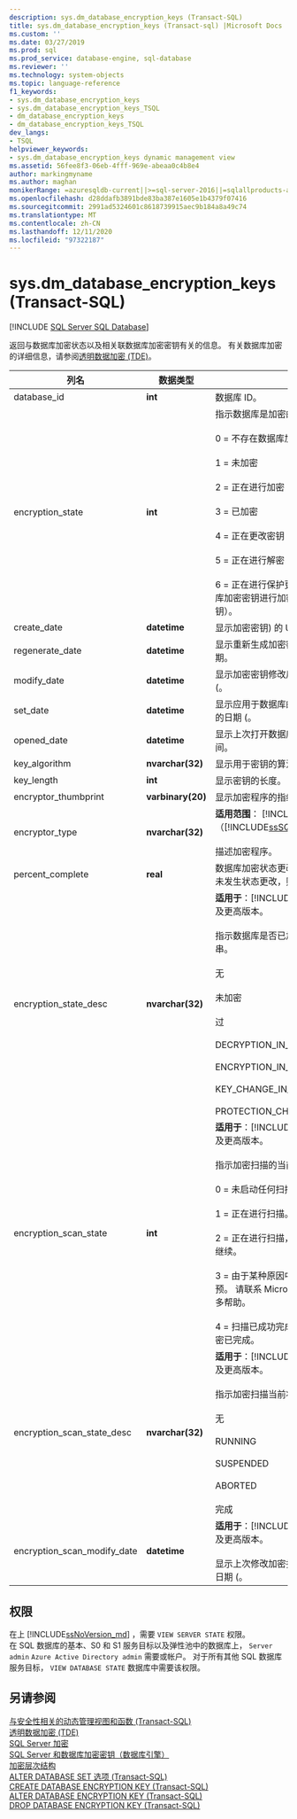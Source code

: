 ```yaml
---
description: sys.dm_database_encryption_keys (Transact-SQL)
title: sys.dm_database_encryption_keys (Transact-sql) |Microsoft Docs
ms.custom: ''
ms.date: 03/27/2019
ms.prod: sql
ms.prod_service: database-engine, sql-database
ms.reviewer: ''
ms.technology: system-objects
ms.topic: language-reference
f1_keywords:
- sys.dm_database_encryption_keys
- sys.dm_database_encryption_keys_TSQL
- dm_database_encryption_keys
- dm_database_encryption_keys_TSQL
dev_langs:
- TSQL
helpviewer_keywords:
- sys.dm_database_encryption_keys dynamic management view
ms.assetid: 56fee8f3-06eb-4fff-969e-abeaa0c4b8e4
author: markingmyname
ms.author: maghan
monikerRange: =azuresqldb-current||>=sql-server-2016||=sqlallproducts-allversions||>=sql-server-linux-2017||=azuresqldb-mi-current
ms.openlocfilehash: d28ddafb3891bde83ba387e1605e1b4379f07416
ms.sourcegitcommit: 2991ad5324601c8618739915aec9b184a8a49c74
ms.translationtype: MT
ms.contentlocale: zh-CN
ms.lasthandoff: 12/11/2020
ms.locfileid: "97322187"
---
```

# <a name="sysdm_database_encryption_keys-transact-sql"></a>sys.dm_database_encryption_keys (Transact-SQL)
[!INCLUDE [SQL Server SQL Database](../../includes/applies-to-version/sql-asdb.md)]

  返回与数据库加密状态以及相关联数据库加密密钥有关的信息。 有关数据库加密的详细信息，请参阅[透明数据加密 (TDE)](../../relational-databases/security/encryption/transparent-data-encryption.md)。  
 
|列名|数据类型|说明|  
|-----------------|---------------|-----------------|  
|database_id|**int**|数据库 ID。|  
|encryption_state|**int**|指示数据库是加密的还是未加密的。<br /><br /> 0 = 不存在数据库加密密钥，未加密<br /><br /> 1 = 未加密<br /><br /> 2 = 正在进行加密<br /><br /> 3 = 已加密<br /><br /> 4 = 正在更改密钥<br /><br /> 5 = 正在进行解密<br /><br /> 6 = 正在进行保护更改（正在更改对数据库加密密钥进行加密的证书或非对称密钥）。|  
|create_date|**datetime**|显示加密密钥) 的 UTC (日期。|  
|regenerate_date|**datetime**|显示重新生成加密密钥)  (UTC 格式的日期。|  
|modify_date|**datetime**|显示加密密钥修改后) UTC 格式的日期 (。|  
|set_date|**datetime**|显示应用于数据库的加密密钥) UTC 格式的日期 (。|  
|opened_date|**datetime**|显示上次打开数据库密钥)  (UTC 格式的时间。|  
|key_algorithm|**nvarchar(32)**|显示用于密钥的算法。|  
|key_length|**int**|显示密钥的长度。|  
|encryptor_thumbprint|**varbinary(20)**|显示加密程序的指纹。|  
|encryptor_type|**nvarchar(32)**|**适用范围**： [!INCLUDE[ssNoVersion](../../includes/ssnoversion-md.md)] （[!INCLUDE[ssSQL11](../../includes/sssql11-md.md)] 到 [当前版本](../../sql-server/what-s-new-in-sql-server-2016.md)）。<br /><br /> 描述加密程序。|  
|percent_complete|**real**|数据库加密状态更改的完成百分比。 如果未发生状态更改，则为 0。|
|encryption_state_desc|**nvarchar(32)**|**适用于**：[!INCLUDE[sql-server-2019](../../includes/sssqlv15-md.md)] 及更高版本。<br><br> 指示数据库是否已加密或未加密的字符串。<br><br>无<br><br>未加密<br><br>过<br><br>DECRYPTION_IN_PROGRESS<br><br>ENCRYPTION_IN_PROGRESS<br><br>KEY_CHANGE_IN_PROGRESS<br><br>PROTECTION_CHANGE_IN_PROGRESS|
|encryption_scan_state|**int**|**适用于**：[!INCLUDE[sql-server-2019](../../includes/sssqlv15-md.md)] 及更高版本。<br><br>指示加密扫描的当前状态。 <br><br>0 = 未启动任何扫描，TDE 未启用<br><br>1 = 正在进行扫描。<br><br>2 = 正在进行扫描，但已挂起，用户可以继续。<br><br>3 = 由于某种原因中止扫描，需要手动干预。 请联系 Microsoft 支持部门以获得更多帮助。<br><br>4 = 扫描已成功完成，TDE 已启用并且加密已完成。|
|encryption_scan_state_desc|**nvarchar(32)**|**适用于**：[!INCLUDE[sql-server-2019](../../includes/sssqlv15-md.md)] 及更高版本。<br><br>指示加密扫描当前状态的字符串。<br><br> 无<br><br>RUNNING<br><br>SUSPENDED<br><br>ABORTED<br><br>完成|
|encryption_scan_modify_date|**datetime**|**适用于**：[!INCLUDE[sql-server-2019](../../includes/sssqlv15-md.md)] 及更高版本。<br><br> 显示上次修改加密扫描状态) UTC 格式的日期 (。|
  
## <a name="permissions"></a>权限

在上 [!INCLUDE[ssNoVersion_md](../../includes/ssnoversion-md.md)] ，需要 `VIEW SERVER STATE` 权限。   
在 SQL 数据库的基本、S0 和 S1 服务目标以及弹性池中的数据库上， `Server admin` `Azure Active Directory admin` 需要或帐户。 对于所有其他 SQL 数据库服务目标， `VIEW DATABASE STATE` 数据库中需要该权限。   

## <a name="see-also"></a>另请参阅  

 [与安全性相关的动态管理视图和函数 (Transact-SQL)](../../relational-databases/system-dynamic-management-views/security-related-dynamic-management-views-and-functions-transact-sql.md)   
 [透明数据加密 (TDE)](../../relational-databases/security/encryption/transparent-data-encryption.md)   
 [SQL Server 加密](../../relational-databases/security/encryption/sql-server-encryption.md)   
 [SQL Server 和数据库加密密钥（数据库引擎）](../../relational-databases/security/encryption/sql-server-and-database-encryption-keys-database-engine.md)   
 [加密层次结构](../../relational-databases/security/encryption/encryption-hierarchy.md)   
 [ALTER DATABASE SET 选项 (Transact-SQL)](../../t-sql/statements/alter-database-transact-sql-set-options.md)   
 [CREATE DATABASE ENCRYPTION KEY (Transact-SQL)](../../t-sql/statements/create-database-encryption-key-transact-sql.md)   
 [ALTER DATABASE ENCRYPTION KEY (Transact-SQL)](../../t-sql/statements/alter-database-encryption-key-transact-sql.md)   
 [DROP DATABASE ENCRYPTION KEY (Transact-SQL)](../../t-sql/statements/drop-database-encryption-key-transact-sql.md)  
  
